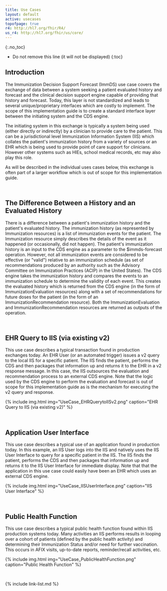 ```yaml
---
title: Use Cases
layout: default
active: usecases
topofpage: true
r4: http://hl7.org/fhir/R4/
us_r4: http://hl7.org/fhir/us/core/
---
```


{:.no_toc}

<!-- TOC  the css styling for this is \pages\assets\css\project.css under 'markdown-toc'-->

* Do not remove this line (it will not be displayed)
{:toc}

##  Introduction

The Immunization Decision Support Forecast (ImmDS) use case covers the exchange of data between a system seeking a patient evaluated history and forecast and the clinical decision support engine capable of providing that history and forecast. Today, this layer is not standardized and leads to several unique/proprietary interfaces which are costly to implement. The scope of this implementation guide is to create a standard interface layer between the initiating system and the CDS engine.

The initiating system in this exchange is typically a system being used (either directly or indirectly) by a clinician to provide care to the patient. This can be a jurisdictional level Immunization Information System (IIS) which collates the patient's immunization history from a variety of sources or an EHR which is being used to provide point of care support for clinicians. However other systems such as HIEs, school medical records, etc may also play this role.

As will be described in the individual uses cases below, this exchange is often part of a larger workflow which is out of scope for this implementation guide.

<p>&nbsp;</p>

## The Difference Between a History and an Evaluated History

There is a difference between a patient's immunization history and the patient's evaluated history. The immunization history (as represented by Immunization resources) is a list of immunization events for the patient. The Immunization resource simply describes the details of the event as it happened (or occasionally, did not happen). The patient's immunization history is an input to the CDS engine as a parameter to the $immds-forecast operation. However, not all immunization events are considered to be effective (or "valid") relative to an immunization schedule (as set of recommendations produced by an authority such as the Advisory Committee on Immunization Practices (ACIP) in the United States). The CDS engine takes the immunization history and compares the events to an immunization schedule to determine the validity of each event. This creates the evaluated history which is returned from the CDS engine (in the form of ImmunizationEvaluation resources) along with a set of recommendations for future doses for the patient (in the form of an ImmunizationRecommendation resource). Both the ImmunizationEvaluation and ImmunizationRecommendation resources are returned as outputs of the operation.

<p>&nbsp;</p>

## EHR Query to IIS (via existing v2)

This use case describes a typical transaction found in production exchanges today. An EHR User (or an automated trigger) issues a v2 query to the local IIS for a specific patient. The IIS finds the patient, performs the CDS and then packages that information up and returns it to the EHR in a v2 response message. In this case, the IIS outsources the evaluation and recommendation process to an external CDS engine. Note that the logic used by the CDS engine to perform the evaluation and forecast is out of scope for this implementation guide as is the mechanism for executing the v2 query and response.

{% include img.html img="UseCase_EHRQuerytoIISv2.png" caption="EHR Query to IIS (via existing v2)" %}

<p>&nbsp;</p>

## Application User Interface

This use case describes a typical use of an application found in production today. In this example, an IIS User logs into the IIS and natively uses the IIS User Interface to query for a specific patient in the IIS. The IIS finds the patient, performs the CDS and then packages that information up and returns it to the IIS User Interface for immediate display. Note that that the application in this use case could easily have been an EHR which uses an external CDS engine.

{% include img.html img="UseCase_IISUserInterface.png" caption="IIS User Interface" %}

<p>&nbsp;</p>

## Public Health Function

This use case describes a typical public health function found within IIS production systems today. Many activities an IIS performs results in looping over a cohort of patients (defined by the public health activity) and determining their Immunization Status and/or need for further vaccination. This occurs in AFIX visits, up-to-date reports, reminder/recall activities, etc.

{% include img.html img="UseCase_PublicHealthFunction.png" caption="Public Health Function" %}

<p>&nbsp;</p>

{% include link-list.md %}
